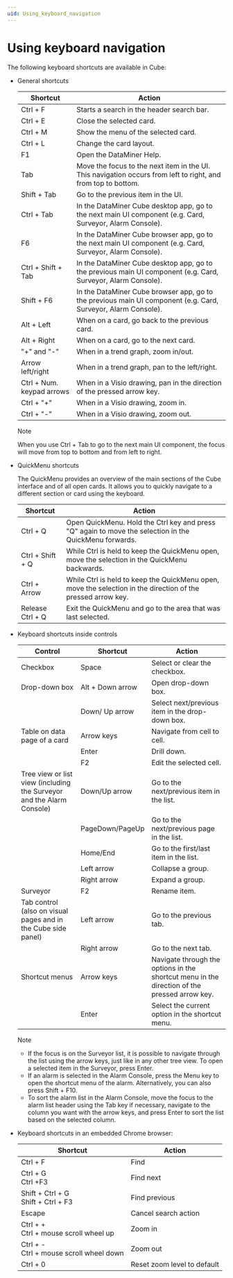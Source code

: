 ```yaml
---
uid: Using_keyboard_navigation
---
```


# Using keyboard navigation

The following keyboard shortcuts are available in Cube:

- General shortcuts

  | Shortcut                  | Action                                                                                                        |
  |---------------------------|---------------------------------------------------------------------------------------------------------------|
  | Ctrl + F                  | Starts a search in the header search bar.                                                                     |
  | Ctrl + E                  | Close the selected card.                                                                                      |
  | Ctrl + M                  | Show the menu of the selected card.                                                                           |
  | Ctrl + L                  | Change the card layout.                                                                                       |
  | F1                        | Open the DataMiner Help.                                                                                      |
  | Tab                       | Move the focus to the next item in the UI. This navigation occurs from left to right, and from top to bottom. |
  | Shift + Tab               | Go to the previous item in the UI.                                                                            |
  | Ctrl + Tab                | In the DataMiner Cube desktop app, go to the next main UI component (e.g. Card, Surveyor, Alarm Console).     |
  | F6                        | In the DataMiner Cube browser app, go to the next main UI component (e.g. Card, Surveyor, Alarm Console).     |
  | Ctrl + Shift + Tab        | In the DataMiner Cube desktop app, go to the previous main UI component (e.g. Card, Surveyor, Alarm Console). |
  | Shift + F6                | In the DataMiner Cube browser app, go to the previous main UI component (e.g. Card, Surveyor, Alarm Console). |
  | Alt + Left                | When on a card, go back to the previous card.                                                                 |
  | Alt + Right               | When on a card, go to the next card.                                                                          |
  | "+" and "-"               | When in a trend graph, zoom in/out.                                                                           |
  | Arrow left/right          | When in a trend graph, pan to the left/right.                                                                 |
  | Ctrl + Num. keypad arrows | When in a Visio drawing, pan in the direction of the pressed arrow key.                                       |
  | Ctrl + "+"                | When in a Visio drawing, zoom in.                                                                             |
  | Ctrl + "-"                | When in a Visio drawing, zoom out.                                                                            |

  > [!NOTE]
  > When you use Ctrl + Tab to go to the next main UI component, the focus will move from top to bottom and from left to right.

- QuickMenu shortcuts

  The QuickMenu provides an overview of the main sections of the Cube interface and of all open cards. It allows you to quickly navigate to a different section or card using the keyboard.

  | Shortcut         | Action                                                                                                       |
  |------------------|--------------------------------------------------------------------------------------------------------------|
  | Ctrl + Q         | Open QuickMenu. Hold the Ctrl key and press "Q" again to move the selection in the QuickMenu forwards.       |
  | Ctrl + Shift + Q | While Ctrl is held to keep the QuickMenu open, move the selection in the QuickMenu backwards.                |
  | Ctrl + Arrow     | While Ctrl is held to keep the QuickMenu open, move the selection in the direction of the pressed arrow key. |
  | Release Ctrl + Q | Exit the QuickMenu and go to the area that was last selected.                                                |

- Keyboard shortcuts inside controls

  | Control | Shortcut | Action |
  |--|--|--|
  | Checkbox | Space | Select or clear the checkbox. |
  | Drop-down box | Alt + Down arrow | Open drop-down box. |
  |  | Down/ Up arrow | Select next/previous item in the drop-down box. |
  | Table on data page of a card | Arrow keys | Navigate from cell to cell. |
  |  | Enter | Drill down. |
  |  | F2 | Edit the selected cell. |
  | Tree view or list view (including the Surveyor and the Alarm Console) | Down/Up arrow | Go to the next/previous item in the list. |
  |  | PageDown/PageUp  | Go to the next/previous page in the list. |
  |  | Home/End | Go to the first/last item in the list. |
  |  | Left arrow | Collapse a group. |
  |  | Right arrow | Expand a group. |
  | Surveyor | F2 | Rename item. |
  | Tab control<br> (also on visual pages and in the Cube side panel) | Left arrow | Go to the previous tab. |
  |  | Right arrow | Go to the next tab. |
  | Shortcut menus | Arrow keys | Navigate through the options in the shortcut menu in the direction of the pressed arrow key. |
  |  | Enter | Select the current option in the shortcut menu. |

  > [!NOTE]
  > - If the focus is on the Surveyor list, it is possible to navigate through the list using the arrow keys, just like in any other tree view. To open a selected item in the Surveyor, press Enter.
  > - If an alarm is selected in the Alarm Console, press the Menu key to open the shortcut menu of the alarm. Alternatively, you can also press Shift + F10.
  > - To sort the alarm list in the Alarm Console, move the focus to the alarm list header using the Tab key if necessary, navigate to the column you want with the arrow keys, and press Enter to sort the list based on the selected column.

- Keyboard shortcuts in an embedded Chrome browser:

  | Shortcut                                    | Action                      |
  |---------------------------------------------|-----------------------------|
  | Ctrl + F                                    | Find                        |
  | Ctrl + G<br> Ctrl +F3                       | Find next                   |
  | Shift + Ctrl + G<br> Shift + Ctrl + F3      | Find previous               |
  | Escape                                      | Cancel search action        |
  | Ctrl + +<br> Ctrl + mouse scroll wheel up   | Zoom in                     |
  | Ctrl + -<br> Ctrl + mouse scroll wheel down | Zoom out                    |
  | Ctrl + 0                                    | Reset zoom level to default |
